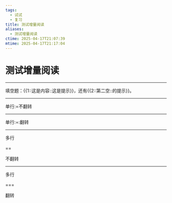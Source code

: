 ```yaml
---
tags:
  - 试试
  - 复习
title: 测试增量阅读
aliases:
  - 测试增量阅读
ctime: 2025-04-17T21:07:39
mtime: 2025-04-17T21:17:04
---
```


# 测试增量阅读

---

填空题：{{1::这是内容::这是提示}}，还有{{2::第二空::的提示}}。

---

单行:=不翻转

---

单行:=:翻转

---

多行

==

不翻转

---

多行

===

翻转
